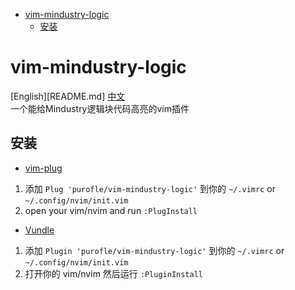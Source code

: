 
<!-- vim-markdown-toc GFM -->

* [vim-mindustry-logic](#vim-mindustry-logic)
	* [安装](#安装)

<!-- vim-markdown-toc -->
# vim-mindustry-logic
[English][README.md] [中文](README_cn.md)  
一个能给Mindustry逻辑块代码高亮的vim插件
## 安装
* [vim-plug](https://github.com/junegunn/vim-plug)  
1. 添加 `Plug 'purofle/vim-mindustry-logic'` 到你的 `~/.vimrc` or `~/.config/nvim/init.vim`
2. open your vim/nvim and run `:PlugInstall`
* [Vundle](https://github.com/gmarik/Vundle.vim)
1. 添加 `Plugin 'purofle/vim-mindustry-logic'` 到你的 `~/.vimrc` or `~/.config/nvim/init.vim`
2. 打开你的 vim/nvim 然后运行 `:PluginInstall`

